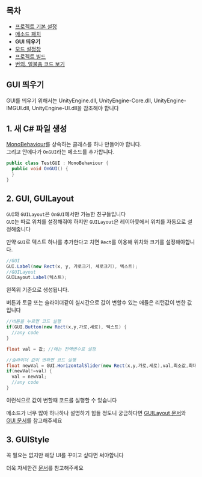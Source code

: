 
## 목차
 - [프로젝트 기본 설정](https://github.com/NoBrain0917/ADOFAI-Mod-Development-Guide/blob/main/README.md)
 - [메소드 패치](https://github.com/NoBrain0917/ADOFAI-Mod-Development-Guide/blob/main/dev2.md)
 - **GUI 띄우기**
 - [모드 설정창](https://github.com/NoBrain0917/ADOFAI-Mod-Development-Guide/blob/main/dev4.md)
 - [프로젝트 빌드](https://github.com/NoBrain0917/ADOFAI-Mod-Development-Guide/blob/main/dev5.md)
 - [번외. 얼불춤 코드 보기](https://github.com/NoBrain0917/ADOFAI-Mod-Development-Guide/blob/main/dev6.md)

## GUI 띄우기
 GUI를 띄우기 위해서는 UnityEngine.dll, UnityEngine-Core.dll, UnityEngine-IMGUI.dll, UnityEngine-UI.dll을 참조해야 합니다

## 1. 새 C# 파일 생성

[MonoBehaviour](https://docs.unity3d.com/ScriptReference/MonoBehaviour.html)를 상속하는 클래스를 하나 만들어야 합니다.    
그리고 안에다가 `OnGUI`라는 메소드를 추가합니다.
```c#
public class TestGUI : MonoBehaviour {
  public void OnGUI() {
  }
}
```

## 2. GUI, GUILayout
`GUI`와 `GUILayout`은 `OnGUI`에서만 가능한 친구들입니다       
`GUI`는 따로 위치를 설정해줘야 하지만 `GUILayout`은 레이아웃에서 위치를 자동으로 설정해줍니다     
     
만약 `GUI`로 텍스트 하나를 추가한다고 치면 `Rect`를 이용해 위치와 크기를 설정해야합니다.    
```c#
//GUI
GUI.Label(new Rect(x, y, 가로크기, 세로크기), 텍스트);
//GUILayout
GUILayout.Label(텍스트);
```
왼쪽위 기준으로 생성됩니다.   
   
버튼과 토글 또는 슬라이더같이 실시간으로 값이 변할수 있는 애들은 리턴값이 변한 값입니다
```c#
//버튼을 누르면 코드 실행
if(GUI.Button(new Rect(x,y,가로,세로), 텍스트) {
  //any code
}

float val = 값; //애는 전역변수로 설정

//슬라이더 값이 변하면 코드 실행
float newVal = GUI.HorizontalSlider(new Rect(x,y,가로,세로),val,최소값,최대값);
if(newVal!=val) {
  val = newVal;
  //any code
}
```
이런식으로 값이 변할때 코드를 실행할 수 있습니다
    
메소드가 너무 많아 하나하나 설명하기 힘들 정도니 궁금하다면 [GUILayout 문서](https://docs.unity3d.com/ScriptReference/GUILayout.html)와 [GUI 문서](https://docs.unity3d.com/ScriptReference/GUI.html)를 참고해주세요

## 3. GUIStyle
꼭 필요는 없지만 해당 UI를 꾸미고 싶다면 써야합니다

더욱 자세한건 [문서](https://docs.unity3d.com/ScriptReference/GUIStyle.html)를 참고해주세요
